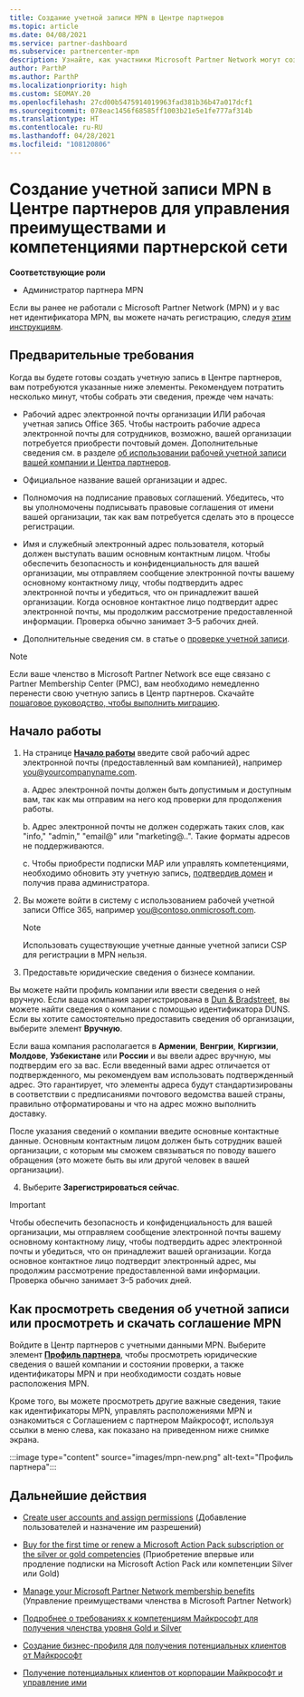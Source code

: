 ```yaml
---
title: Создание учетной записи MPN в Центре партнеров
ms.topic: article
ms.date: 04/08/2021
ms.service: partner-dashboard
ms.subservice: partnercenter-mpn
description: Узнайте, как участники Microsoft Partner Network могут создать учетную запись Центра партнеров для управления своими преимуществами и компетенциями в рамках партнерской сети.
author: ParthP
ms.author: ParthP
ms.localizationpriority: high
ms.custom: SEOMAY.20
ms.openlocfilehash: 27cd00b5475914019963fad381b36b47a017dcf1
ms.sourcegitcommit: 078eac1456f68585ff1003b21e5e1fe777af314b
ms.translationtype: HT
ms.contentlocale: ru-RU
ms.lasthandoff: 04/28/2021
ms.locfileid: "108120806"
---
```

# <a name="create-an-mpn-account-in-partner-center-to-manage-network-benefits-and-competencies"></a>Создание учетной записи MPN в Центре партнеров для управления преимуществами и компетенциями партнерской сети

**Соответствующие роли**

- Администратор партнера MPN

Если вы ранее не работали с Microsoft Partner Network (MPN) и у вас нет идентификатора MPN, вы можете начать регистрацию, следуя [этим инструкциям](https://partner.microsoft.com/dashboard/account/v3/enrollment/introduction/partnership).

## <a name="prerequisites"></a>Предварительные требования 

Когда вы будете готовы создать учетную запись в Центре партнеров, вам потребуются указанные ниже элементы.  Рекомендуем потратить несколько минут, чтобы собрать эти сведения, прежде чем начать:

- Рабочий адрес электронной почты организации ИЛИ рабочая учетная запись Office 365. Чтобы настроить рабочие адреса электронной почты для сотрудников, возможно, вашей организации потребуется приобрести почтовый домен. Дополнительные сведения см. в разделе [об использовании рабочей учетной записи вашей компании и Центра партнеров](azure-active-directory-tenants-and-partner-center.md). 
 
- Официальное название вашей организации и адрес.

- Полномочия на подписание правовых соглашений. Убедитесь, что вы уполномочены подписывать правовые соглашения от имени вашей организации, так как вам потребуется сделать это в процессе регистрации.

- Имя и служебный электронный адрес пользователя, который должен выступать вашим основным контактным лицом. Чтобы обеспечить безопасность и конфиденциальность для вашей организации, мы отправляем сообщение электронной почты вашему основному контактному лицу, чтобы подтвердить адрес электронной почты и убедиться, что он принадлежит вашей организации. Когда основное контактное лицо подтвердит адрес электронной почты, мы продолжим рассмотрение предоставленной информации. Проверка обычно занимает 3–5 рабочих дней. 

- Дополнительные сведения см. в статье о [проверке учетной записи](verification-responses.md).

>[!NOTE]
>Если ваше членство в Microsoft Partner Network все еще связано с Partner Membership Center (PMC), вам необходимо немедленно перенести свою учетную запись в Центр партнеров. Скачайте [пошаговое руководство, чтобы выполнить миграцию](https://assetsprod.microsoft.com/mpn/migrate-pmc-pc-mpa-guide.pptx).

## <a name="get-started"></a>Начало работы

1. На странице [**Начало работы**](https://partner.microsoft.com/dashboard/account/v3/enrollment/introduction/partnership) введите свой рабочий адрес электронной почты (предоставленный вам компанией), например you@yourcompanyname.com.

 
    a.  Адрес электронной почты должен быть допустимым и доступным вам, так как мы отправим на него код проверки для продолжения работы.

    b.  Адрес электронной почты не должен содержать таких слов, как "info," "admin," "email@" или "marketing@..". Такие форматы адресов не поддерживаются.

    c.  Чтобы приобрести подписки MAP или управлять компетенциями, необходимо обновить эту учетную запись, [подтвердив домен](become-global-admin.md) и получив права администратора. 

2. Вы можете войти в систему с использованием рабочей учетной записи Office 365, например you@contoso.onmicrosoft.com.

   >[!NOTE]
   > Использовать существующие учетные данные учетной записи CSP для регистрации в MPN нельзя.

3. Предоставьте юридические сведения о бизнесе компании.

Вы можете найти профиль компании или ввести сведения о ней вручную. Если ваша компания зарегистрирована в [Dun & Bradstreet](https://partner.microsoft.com/marketing/usisvshowcase/dunandbrad), вы можете найти сведения о компании с помощью идентификатора DUNS. Если вы хотите самостоятельно предоставить сведения об организации, выберите элемент **Вручную**.

Если ваша компания располагается в **Армении**, **Венгрии**, **Киргизии**, **Молдове**, **Узбекистане** или **России** и вы ввели адрес вручную, мы подтвердим его за вас. Если введенный вами адрес отличается от подтвержденного, мы рекомендуем вам использовать подтвержденный адрес. Это гарантирует, что элементы адреса будут стандартизированы в соответствии с предписаниями почтового ведомства вашей страны, правильно отформатированы и что на адрес можно выполнить доставку.  

После указания сведений о компании введите основные контактные данные. Основным контактным лицом должен быть сотрудник вашей организации, с которым мы сможем связываться по поводу вашего обращения (это можете быть вы или другой человек в вашей организации).

4. Выберите **Зарегистрироваться сейчас**.

>[!IMPORTANT]
>Чтобы обеспечить безопасность и конфиденциальность для вашей организации, мы отправляем сообщение электронной почты вашему основному контактному лицу, чтобы подтвердить адрес электронной почты и убедиться, что он принадлежит вашей организации. Когда основное контактное лицо подтвердит электронный адрес, мы продолжим рассмотрение предоставленной вами информации. Проверка обычно занимает 3–5 рабочих дней. 

## <a name="how-to-view-account-details-or-view-and-download-the-mpn-agreement"></a>Как просмотреть сведения об учетной записи или просмотреть и скачать соглашение MPN

Войдите в Центр партнеров с учетными данными MPN. Выберите элемент [**Профиль партнера**](https://partner.microsoft.com/pcv/accountsettings/connectedpartnerprofile), чтобы просмотреть юридические сведения о вашей компании и состоянии проверки, а также идентификаторы MPN и при необходимости создать новые расположения MPN. 

Кроме того, вы можете просмотреть другие важные сведения, такие как идентификаторы MPN, управлять расположениями MPN и ознакомиться с Соглашением с партнером Майкрософт, используя ссылки в меню слева, как показано на приведенном ниже снимке экрана.

:::image type="content" source="images/mpn-new.png" alt-text="Профиль партнера":::


## <a name="next-steps"></a>Дальнейшие действия

-  [Create user accounts and assign permissions](create-user-accounts-and-set-permissions.md) (Добавление пользователей и назначение им разрешений)

-  [Buy for the first time or renew a Microsoft Action Pack subscription or the silver or gold competencies](mpn-get-action-pack.md) (Приобретение впервые или продление подписки на Microsoft Action Pack или компетенции Silver или Gold)

-  [Manage your Microsoft Partner Network membership benefits](manage-your-partner-network-benefits.md) (Управление преимуществами членства в Microsoft Partner Network)

-  [Подробнее о требованиях к компетенциям Майкрософт для получения членства уровня Gold и Silver](https://partner.microsoft.com/membership/competencies)

-  [Создание бизнес-профиля для получения потенциальных клиентов от Майкрософт](create-a-marketing-profile.md)

-  [Получение потенциальных клиентов от корпорации Майкрософт и управление ими](manage-leads.md)
